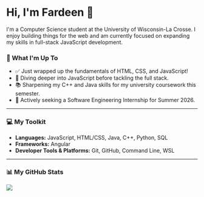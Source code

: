 # Hi, I'm Fardeen 👋

I'm a Computer Science student at the University of Wisconsin-La Crosse. I enjoy building things for the web and am currently focused on expanding my skills in full-stack JavaScript development.

### 📌 What I'm Up To

* ✅ Just wrapped up the fundamentals of HTML, CSS, and JavaScript!
* 🌱 Diving deeper into JavaScript before tackling the full stack.
* 📚 Sharpening my C++ and Java skills for my university coursework this semester.
* 🤝 Actively seeking a Software Engineering Internship for Summer 2026.

---

### 💻 My Toolkit

* **Languages:** JavaScript, HTML/CSS, Java, C++, Python, SQL
* **Frameworks:** Angular
* **Developer Tools & Platforms:** Git, GitHub, Command Line, WSL

---

### 📊 My GitHub Stats

<picture>
  <source
    srcset="https://github-readme-stats.vercel.app/api?username=muhdfdeen&show_icons=true&theme=catppuccin_mocha"
    media="(prefers-color-scheme: dark)"
  />
  <source
    srcset="https://github-readme-stats.vercel.app/api?username=muhdfdeen&show_icons=true&theme=catppuccin_latte"
    media="(prefers-color-scheme: light), (pre-fers-color-scheme: no-preference)"
  />
  <img src="https://github-readme-stats.vercel.app/api?username=muhdfdeen&show_icons=true&theme=catppuccin_latte" />
</picture>
